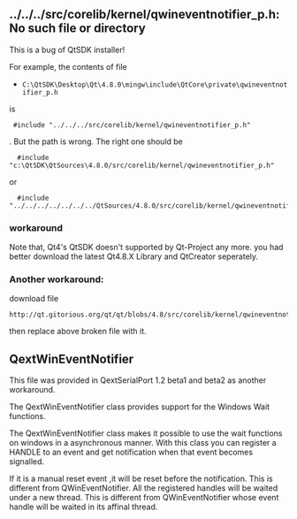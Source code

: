 ## ../../../src/corelib/kernel/qwineventnotifier\_p.h: No such file or directory ##

This is a bug of QtSDK installer!

For example,  the contents of file

  * `C:\QtSDK\Desktop\Qt\4.8.0\mingw\include\QtCore\private\qwineventnotifier_p.h`

is

```
 #include "../../../src/corelib/kernel/qwineventnotifier_p.h"
```
. But the path is wrong. The right one should be
```
  #include "c:\QtSDK\QtSources\4.8.0/src/corelib/kernel/qwineventnotifier_p.h"
```
or
```
  #include "../../../../../../../QtSources/4.8.0/src/corelib/kernel/qwineventnotifier_p.h"
```

### workaround ###

Note that, Qt4's QtSDK doesn't supported by Qt-Project any more. you had better download
the latest Qt4.8.X Library and QtCreator seperately.

### Another workaround: ###

download file
```
http://qt.gitorious.org/qt/qt/blobs/4.8/src/corelib/kernel/qwineventnotifier_p.h
```
then replace above broken file with it.

## QextWinEventNotifier ##

This file was provided in QextSerialPort 1.2 beta1 and beta2 as another workaround.

The QextWinEventNotifier class provides support for the Windows Wait functions.

The QextWinEventNotifier class makes it possible to use the wait functions on windows in a asynchronous manner. With this class you can register a HANDLE to an event and get notification when that event becomes signalled.

If it is a manual reset event ,it will be reset before the notification. This is different from QWinEventNotifier.
All the registered handles will be waited under a new thread. This is different from QWinEventNotifier whose event handle will be waited in its affinal thread.